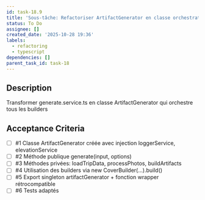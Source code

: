 ```yaml
---
id: task-18.9
title: 'Sous-tâche: Refactoriser ArtifactGenerator en classe orchestratrice'
status: To Do
assignee: []
created_date: '2025-10-28 19:36'
labels:
  - refactoring
  - typescript
dependencies: []
parent_task_id: task-18
---
```


## Description

<!-- SECTION:DESCRIPTION:BEGIN -->
Transformer generate.service.ts en classe ArtifactGenerator qui orchestre tous les builders
<!-- SECTION:DESCRIPTION:END -->

## Acceptance Criteria
<!-- AC:BEGIN -->
- [ ] #1 Classe ArtifactGenerator créée avec injection loggerService, elevationService
- [ ] #2 Méthode publique generate(input, options)
- [ ] #3 Méthodes privées: loadTripData, processPhotos, buildArtifacts
- [ ] #4 Utilisation des builders via new CoverBuilder(...).build()
- [ ] #5 Export singleton artifactGenerator + fonction wrapper rétrocompatible
- [ ] #6 Tests adaptés
<!-- AC:END -->
